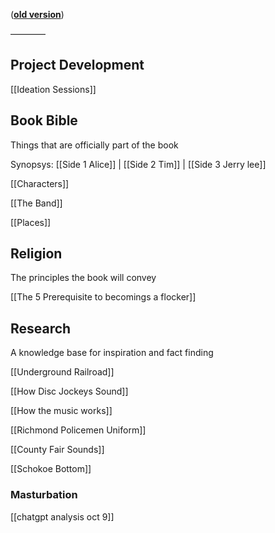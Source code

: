 (**[old version](https://docs.google.com/document/d/1iwVtBTD-E5vu2gH1bZg4UDK4Tl84ruzERf3vYHZ-_es/)**)

————
## Project Development

[[Ideation Sessions]] 

## Book Bible
Things that are officially part of the book

Synopsys: [[Side 1 Alice]] | [[Side 2 Tim]] | [[Side 3 Jerry lee]]

[[Characters]]

[[The Band]]

[[Places]]

## Religion
The principles the book will convey

[[The 5 Prerequisite to becomings a flocker]]

## Research
A knowledge base for inspiration and fact finding

[[Underground Railroad]]

[[How Disc Jockeys Sound]]

[[How the music works]]

[[Richmond Policemen Uniform]]

[[County Fair Sounds]]

[[Schokoe Bottom]]

### Masturbation
[[chatgpt analysis oct 9]]